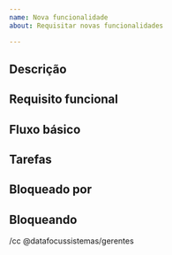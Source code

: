 ```yaml
---
name: Nova funcionalidade
about: Requisitar novas funcionalidades

---
```


## Descrição

<!-- Uma limpa e consisa descrição. -->

## Requisito funcional

<!-- Lista numérica da representação do que o software faz, em termos de tarefas e serviços. -->

## Fluxo básico

<!-- Um cenário de possível interação. -->

## Tarefas

<!-- Defina uma lista numérica uma função de um sistema de software ou seu componente. -->

## Bloqueado por

<!-- Opcional: Lista de problemas dependentes. -->

## Bloqueando

<!-- Opcional: Lista de problemas que dependem. -->

/cc @datafocussistemas/gerentes
